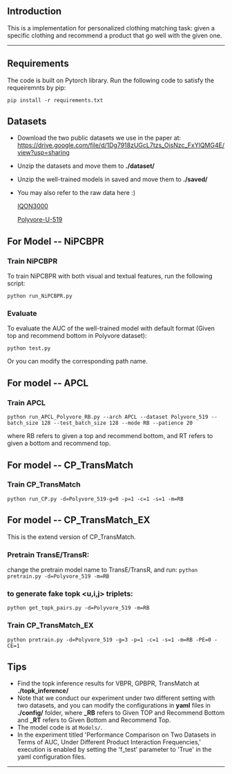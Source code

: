 <!-- # NiPC-BPR -->
<!-- <img src = "logo.png"> -->

## Introduction
This is a implementation for personalized clothing matching task: given a specific clothing and recommend a product that go well with the given one.
<!-- our paper **Recommendation of Mix-and-Match Clothing by Modeling Indirect Personal Compatibility**, accepted by **ICMR'23**.<br/> [Paper](https://dl.acm.org/doi/abs/10.1145/3591106.3592224)  -->
***

<!-- > **Abstract:** Fashion recommendation considers both product similarity and compatibility, and has drawn increasing research interest. It is a challenging task because it often needs to use information from different sources, such as visual content or textual descriptions for the prediction of user preferences. In terms of complementary recommendation, existing approaches were dedicated to modeling either product compatibility or users’ personalization in a direct and decoupled manner, yet overlooked additional relations hidden within historical user-product interactions. In this paper, we propose a Normalized indirect Personal Compatibility modeling scheme based on Bayesian Personalized Ranking (NiPC-BPR) for mix-and-match clothing recommendations. We exploit direct and indirect personalization and compatibility relations from the user and product interactions, and effectively integrate various multi-modal data. Extensive experimental results on two benchmark datasets show that our method outperforms other methods by large margins. -->

<!-- <img src="https://d3i71xaburhd42.cloudfront.net/d0a6ad4f433422d4547775cbf5b1121362951f87/250px/3-Figure2-1.png"> -->
<!-- <img src = "framework.png"> -->


## Requirements
The code is built on Pytorch library. Run the following code to satisfy the requeiremnts by pip:

`pip install -r requirements.txt`


## Datasets
- Download the two public datasets we use in the paper at:
  https://drive.google.com/file/d/1Dg7918zUGcL7tzs_OisNzc_FxYlQMG4E/view?usp=sharing

- Unzip the datasets and move them to **./dataset/**

- Unzip the well-trained models in saved and move them to **./saved/**

- You may also refer to the raw data here :)

  [IQON3000](https://drive.google.com/file/d/1sTfUoNPid9zG_MgV--lWZTBP1XZpmcK8/view)

  [Polyvore-U-519](https://stduestceducn-my.sharepoint.com/personal/zhilu_std_uestc_edu_cn/_layouts/15/onedrive.aspx?id=%2Fpersonal%2Fzhilu%5Fstd%5Fuestc%5Fedu%5Fcn%2FDocuments%2Fpolyvore&ga=1)


## For Model -- NiPCBPR
### Train NiPCBPR
To train NiPCBPR with both visual and textual features, run the following script:

`python run_NiPCBPR.py`

### Evaluate
To evaluate the AUC of the well-trained model with default format (Given top and recommend bottom in Polyvore dataset):

`python test.py`

Or you can modify the corresponding path name.

## For model -- APCL
### Train APCL
`python run_APCL_Polyvore_RB.py --arch APCL --dataset Polyvore_519 --batch_size 128 --test_batch_size 128 --mode RB --patience 20`

where RB refers to given a top and recommend bottom, and RT refers to given a bottom and recommend top.

## For model -- CP_TransMatch
### Train CP_TransMatch
`python run_CP.py -d=Polyvore_519-g=0 -p=1 -c=1 -s=1 -m=RB`

## For model -- CP_TransMatch_EX
This is the extend version of CP_TransMatch.

### Pretrain TransE/TransR: 
change the pretrain model name to TransE/TransR, and run:
`python pretrain.py -d=Polyvore_519 -m=RB`

### to generate fake topk <u,i,j> triplets:
`python get_topk_pairs.py -d=Polyvore_519 -m=RB`

### Train CP_TransMatch_EX
`python pretrain.py -d=Polyvore_519 -g=3 -p=1 -c=1 -s=1 -m=RB -PE=0 -CE=1`


## Tips
- Find the topk inference results for VBPR, GPBPR, TransMatch at **./topk_inference/**
- Note that we conduct our experiment under two different setting with two datasets, and you can modify the configurations in **yaml** files in **./config/** folder, where **_RB** refers to Given TOP and Recommend Bottom and **_RT** refers to Given Bottom and Recommend Top.
- The model code is at `Models/`.
- In the experiment titled 'Performance Comparison on Two Datasets in Terms of AUC, Under Different Product Interaction Frequencies,' execution is enabled by setting the 'f_test' parameter to 'True' in the yaml configuration files. 

***
<!-- 
## Citation
If you find our work helpful, please kindly cite our research paper:
```
@inproceedings{liao2023recommendation,
  title={Recommendation of Mix-and-Match Clothing by Modeling Indirect Personal Compatibility},
  author={Liao, Shuiying and Ding, Yujuan and Mok, PY},
  booktitle={Proceedings of the 2023 ACM International Conference on Multimedia Retrieval},
  pages={560--564},
  year={2023}
}
``` -->

 
